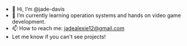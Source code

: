 - 👋 Hi, I’m @jade-davis
- 🌱 I’m currently learning operation systems and hands on video game development.
- 📫 How to reach me: jadealexie12@gmail.com
- Let me know if you can't see projects!
<!---
jade-davis/jade-davis is a ✨ special ✨ repository because its `README.md` (this file) appears on your GitHub profile.
You can click the Preview link to take a look at your changes.
--->

